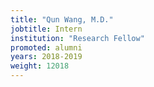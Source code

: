 ```yaml
---
title: "Qun Wang, M.D."
jobtitle: Intern
institution: "Research Fellow"
promoted: alumni
years: 2018-2019
weight: 12018
---
```


